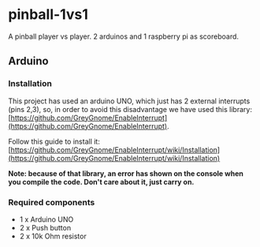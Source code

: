 # pinball-1vs1
A pinball player vs player. 2 arduinos and 1 raspberry pi as scoreboard. 

## Arduino

### Installation
This project has used an arduino UNO, which just has 2 external interrupts (pins 2,3), so, in order to avoid this disadvantage we have used this library: [https://github.com/GreyGnome/EnableInterrupt](https://github.com/GreyGnome/EnableInterrupt).

Follow this guide to install it: [https://github.com/GreyGnome/EnableInterrupt/wiki/Installation](https://github.com/GreyGnome/EnableInterrupt/wiki/Installation)

**Note: because of that library, an error has shown on the console when you compile the code. Don't care about it, just carry on.**

### Required components

* 1 x Arduino UNO
* 2 x Push button
* 2 x 10k Ohm resistor  